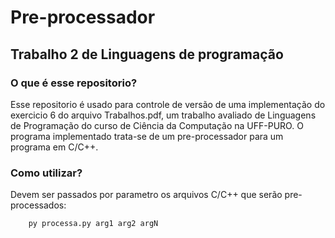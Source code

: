 # Pre-processador
## Trabalho 2 de Linguagens de programação

### O que é esse repositorio?
Esse repositorio é usado para controle de versão de uma implementação do exercicio 6 do arquivo Trabalhos.pdf, um trabalho avaliado de Linguagens de Programação do curso de Ciência da Computação na UFF-PURO.
O programa implementado trata-se de um pre-processador para um programa em C/C++.

### Como utilizar?

Devem ser passados por parametro os arquivos C/C++ que serão pre-processados:

```
    py processa.py arg1 arg2 argN
```